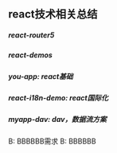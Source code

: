 ## react技术相关总结

##### react-router5

##### react-demos

##### you-app: react基础


##### react-i18n-demo: react国际化

##### myapp-dav: dav，数据流方案


B: BBBBBB需求
B: BBBBBB